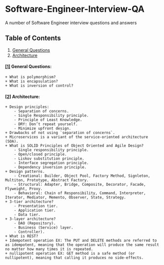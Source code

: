 # Software-Engineer-Interview-QA
A number of Software Engineer interview questions and answers

## <a name='topic'>Table of Contents</a>

  1. [General Questions](#general)
  1. [Architecture](#architecture)

#### [[1]](#topic) <a name='general'>General Questions:</a>
    + What is polymorphism?
    + What is encapsulation?
    + What is inversion of control?

#### [[2]](#topic) <a name='architecture'>Architecture:</a>
    + Design principles:
        - Separation of concerns.
        - Single Responsibility principle.
        - Principle of Least Knowledge.
        - DRY: Don’t repeat yourself.
        - Minimize upfront design.
    + Drawbacks of not using `separation of concerns`.
    + Microservices is a variant of the service-oriented architecture (SOA).
    + What is SOLID Principles of Object Oriented and Agile Design?
        - Single responsibility principle.
        - Open/closed principle.
        - Liskov substitution principle.
        - Interface segregation principle.
        - Dependency inversion principle.
    + Design patterns. 
        - Creational: Builder, Object Pool, Factory Method, Signleton, Multiton, Prototype, Abstract Factory.
        - Structural: Adapter, Bridge, Composite, Decorator, Facade, Flyweight, Proxy.
        - Behavioral: Chain of Responsibility, Command, Interpreter, Iterator, Mediator, Memento, Observer, State, Strategy.
    + 3-tier architecture?
        - Presentation tier.
        - Application tier.
        - Data tier.
    + 3-layer architecture?
        - DAO (Repository).
        - Business (Service) layer.
        - Controller).
    + What is REST?
    + Idempotent operation EX: The PUT and DELETE methods are referred to as idempotent, meaning that the operation will produce the same result no matter how many times it is repeated.
    + nullipotent operation EX: GET method is a safe method (or nullipotent), meaning that calling it produces no side-effects.
